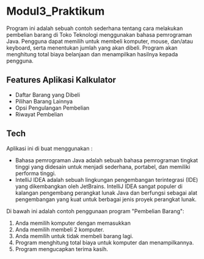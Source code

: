 # Modul3_Praktikum

Program ini adalah sebuah contoh sederhana tentang cara melakukan pembelian barang di Toko Teknologi menggunakan bahasa pemrograman Java. Pengguna dapat memilih untuk membeli komputer, mouse, dan/atau keyboard, serta menentukan jumlah yang akan dibeli. Program akan menghitung total biaya belanjaan dan menampilkan hasilnya kepada pengguna.
 
## Features Aplikasi Kalkulator 
- Daftar Barang yang Dibeli
- Pilihan Barang Lainnya
- Opsi Pengulangan Pembelian
- Riwayat Pembelian

## Tech
Aplikasi ini di buat menggunakan :
- Bahasa pemrograman Java adalah sebuah bahasa pemrograman tingkat tinggi yang    didesain untuk menjadi sederhana, portabel, dan memiliki performa tinggi.
- IntelliJ IDEA adalah sebuah lingkungan pengembangan terintegrasi (IDE) yang     dikembangkan oleh JetBrains. IntelliJ IDEA sangat populer di kalangan          pengembang perangkat lunak Java dan berfungsi sebagai alat pengembangan        yang kuat untuk berbagai jenis proyek perangkat lunak. 

Di bawah ini adalah contoh penggunaan program "Pembelian Barang":

1. Anda memilih komputer dengan memasukkan 
2. Anda memilih membeli 2 komputer.
3. Anda memilih untuk tidak membeli barang lagi.
4. Program menghitung total biaya untuk komputer dan menampilkannya.
5. Program mengucapkan terima kasih.





   
